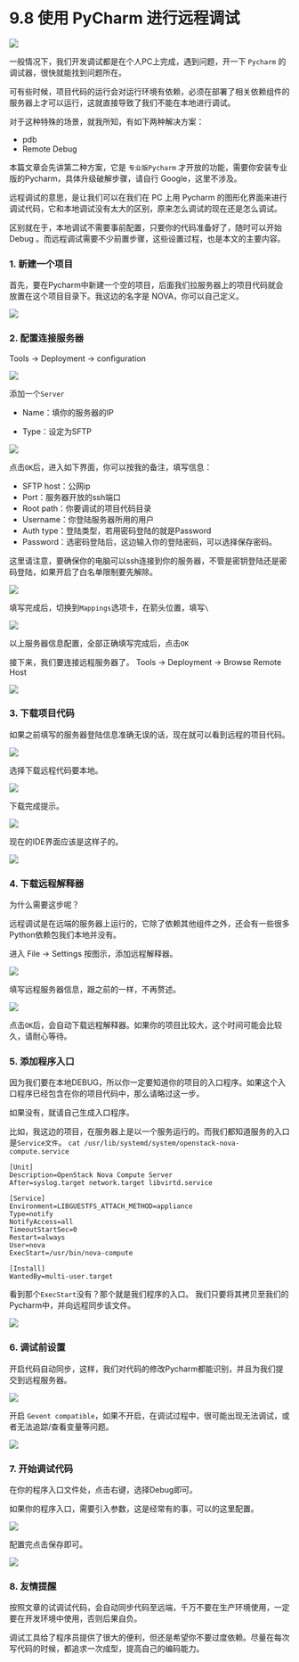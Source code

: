 # 9.8 使用 PyCharm 进行远程调试

![](http://image.iswbm.com/20200602135014.png)

一般情况下，我们开发调试都是在个人PC上完成，遇到问题，开一下 `Pycharm` 的调试器，很快就能找到问题所在。

可有些时候，项目代码的运行会对运行环境有依赖，必须在部署了相关依赖组件的服务器上才可以运行，这就直接导致了我们不能在本地进行调试。

对于这种特殊的场景，就我所知，有如下两种解决方案：

- pdb
- Remote Debug

本篇文章会先讲第二种方案，它是 `专业版Pycharm` 才开放的功能，需要你安装专业版的Pycharm，具体升级破解步骤，请自行 Google，这里不涉及。

远程调试的意思，是让我们可以在我们在 PC 上用 Pycharm 的图形化界面来进行调试代码，它和本地调试没有太大的区别，原来怎么调试的现在还是怎么调试。

区别就在于，本地调试不需要事前配置，只要你的代码准备好了，随时可以开始 Debug 。而远程调试需要不少前置步骤，这些设置过程，也是本文的主要内容。

### 1. 新建一个项目 

首先，要在Pycharm中新建一个空的项目，后面我们拉服务器上的项目代码就会放置在这个项目目录下。我这边的名字是 NOVA，你可以自己定义。

![](http://image.iswbm.com/20190113104817.png)

### 2. 配置连接服务器 

Tools -> Deployment -> configuration

![](http://image.iswbm.com/20190113105512.png)

添加一个`Server`

- Name：填你的服务器的IP

- Type：设定为SFTP

![](http://image.iswbm.com/20190113105858.png)

点击`OK`后，进入如下界面，你可以按我的备注，填写信息：

- SFTP host：公网ip
- Port：服务器开放的ssh端口
- Root path：你要调试的项目代码目录
- Username：你登陆服务器所用的用户
- Auth type：登陆类型，若用密码登陆的就是Password
- Password：选密码登陆后，这边输入你的登陆密码，可以选择保存密码。

这里请注意，要确保你的电脑可以ssh连接到你的服务器，不管是密钥登陆还是密码登陆，如果开启了白名单限制要先解除。

![](http://image.iswbm.com/20190113105931.png)

填写完成后，切换到`Mappings`选项卡，在箭头位置，填写`\`

![](http://image.iswbm.com/20190113110928.png)

以上服务器信息配置，全部正确填写完成后，点击`OK`

接下来，我们要连接远程服务器了。
Tools -> Deployment -> Browse Remote Host

![](http://image.iswbm.com/20190113111042.png)

### 3. 下载项目代码 

如果之前填写的服务器登陆信息准确无误的话，现在就可以看到远程的项目代码。

![](http://image.iswbm.com/20190113111151.png)

选择下载远程代码要本地。

![](http://image.iswbm.com/20190113111217.png)

下载完成提示。

![](http://image.iswbm.com/20190113111248.png)

现在的IDE界面应该是这样子的。

![](http://image.iswbm.com/20190113111307.png)

### 4. 下载远程解释器 

为什么需要这步呢？

远程调试是在远端的服务器上运行的，它除了依赖其他组件之外，还会有一些很多Python依赖包我们本地并没有。

进入 File -> Settings
按图示，添加远程解释器。

![](http://image.iswbm.com/20190113111747.png)

填写远程服务器信息，跟之前的一样，不再赘述。

![](http://image.iswbm.com/20190113111828.png)

点击`OK`后，会自动下载远程解释器。如果你的项目比较大，这个时间可能会比较久，请耐心等待。

### 5. 添加程序入口 

因为我们要在本地DEBUG，所以你一定要知道你的项目的入口程序。如果这个入口程序已经包含在你的项目代码中，那么请略过这一步。

如果没有，就请自己生成入口程序。

比如，我这边的项目，在服务器上是以一个服务运行的。而我们都知道服务的入口是`Service文件`。
`cat /usr/lib/systemd/system/openstack-nova-compute.service`

```
[Unit]
Description=OpenStack Nova Compute Server
After=syslog.target network.target libvirtd.service

[Service]
Environment=LIBGUESTFS_ATTACH_METHOD=appliance
Type=notify
NotifyAccess=all
TimeoutStartSec=0
Restart=always
User=nova
ExecStart=/usr/bin/nova-compute

[Install]
WantedBy=multi-user.target
```

看到那个`ExecStart`没有？那个就是我们程序的入口。
我们只要将其拷贝至我们的Pycharm中，并向远程同步该文件。

![](http://image.iswbm.com/20190113112004.png)

### 6. 调试前设置 

开启代码自动同步，这样，我们对代码的修改Pycharm都能识别，并且为我们提交到远程服务器。

![](http://image.iswbm.com/20190113112055.png)

开启 `Gevent compatible`，如果不开启，在调试过程中，很可能出现无法调试，或者无法追踪/查看变量等问题。

![](http://image.iswbm.com/20190113113211.png)

### 7. 开始调试代码 

在你的程序入口文件处，点击右键，选择Debug即可。

如果你的程序入口，需要引入参数，这是经常有的事，可以的这里配置。

![](http://image.iswbm.com/20190113112456.png)

配置完点击保存即可。

![](http://image.iswbm.com/20190113112649.png)

### 8. 友情提醒 

按照文章的试调试代码，会自动同步代码至远端，千万不要在生产环境使用，一定要在开发环境中使用，否则后果自负。

调试工具给了程序员提供了很大的便利，但还是希望你不要过度依赖。尽量在每次写代码的时候，都追求一次成型，提高自己的编码能力。


